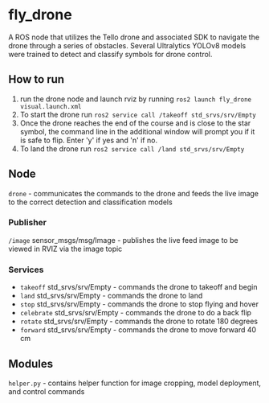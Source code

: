 # fly_drone

A ROS node that utilizes the Tello drone and associated SDK to navigate the drone through a series of obstacles. Several Ultralytics YOLOv8 models were trained to detect and classify symbols for drone control.

## How to run
1. run the drone node and launch rviz by running `ros2 launch fly_drone visual.launch.xml`
3. To start the drone run `ros2 service call /takeoff std_srvs/srv/Empty`
4. Once the drone reaches the end of the course and is close to the star symbol, the command line in the additional window will prompt you if it is safe to flip. Enter 'y' if yes and 'n' if no.
5. To land the drone run `ros2 service call /land std_srvs/srv/Empty`

## Node
`drone` - communicates the commands to the drone and feeds the live image to the correct detection and classification models

### Publisher
`/image` sensor_msgs/msg/Image - publishes the live feed image to be viewed in RVIZ via the image topic

### Services
- `takeoff` std_srvs/srv/Empty - commands the drone to takeoff and begin
- `land` std_srvs/srv/Empty - commands the drone to land
- `stop` std_srvs/srv/Empty - commands the drone to stop flying and hover
- `celebrate` std_srvs/srv/Empty - commands the drone to do a back flip
- `rotate` std_srvs/srv/Empty - commands the drone to rotate 180 degrees
- `forward` std_srvs/srv/Empty - commands the drone to move forward 40 cm

## Modules
`helper.py` - contains helper function for image cropping, model deployment, and control commands


